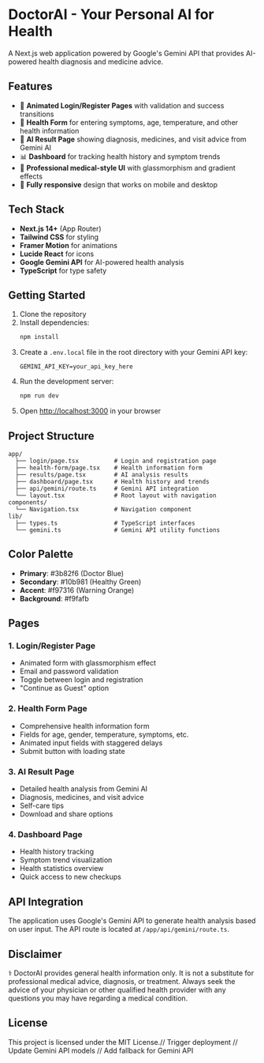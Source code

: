 # DoctorAI - Your Personal AI for Health

A Next.js web application powered by Google's Gemini API that provides AI-powered health diagnosis and medicine advice.

## Features

- 🎨 **Animated Login/Register Pages** with validation and success transitions
- 📝 **Health Form** for entering symptoms, age, temperature, and other health information
- 🤖 **AI Result Page** showing diagnosis, medicines, and visit advice from Gemini AI
- 📊 **Dashboard** for tracking health history and symptom trends
- 🎯 **Professional medical-style UI** with glassmorphism and gradient effects
- 📱 **Fully responsive** design that works on mobile and desktop

## Tech Stack

- **Next.js 14+** (App Router)
- **Tailwind CSS** for styling
- **Framer Motion** for animations
- **Lucide React** for icons
- **Google Gemini API** for AI-powered health analysis
- **TypeScript** for type safety

## Getting Started

1. Clone the repository
2. Install dependencies:
   ```bash
   npm install
   ```
3. Create a `.env.local` file in the root directory with your Gemini API key:
   ```
   GEMINI_API_KEY=your_api_key_here
   ```
4. Run the development server:
   ```bash
   npm run dev
   ```
5. Open [http://localhost:3000](http://localhost:3000) in your browser

## Project Structure

```
app/
  ├── login/page.tsx          # Login and registration page
  ├── health-form/page.tsx    # Health information form
  ├── results/page.tsx        # AI analysis results
  ├── dashboard/page.tsx      # Health history and trends
  ├── api/gemini/route.ts     # Gemini API integration
  └── layout.tsx              # Root layout with navigation
components/
  └── Navigation.tsx          # Navigation component
lib/
  ├── types.ts                # TypeScript interfaces
  └── gemini.ts               # Gemini API utility functions
```

## Color Palette

- **Primary**: #3b82f6 (Doctor Blue)
- **Secondary**: #10b981 (Healthy Green)
- **Accent**: #f97316 (Warning Orange)
- **Background**: #f9fafb

## Pages

### 1. Login/Register Page
- Animated form with glassmorphism effect
- Email and password validation
- Toggle between login and registration
- "Continue as Guest" option

### 2. Health Form Page
- Comprehensive health information form
- Fields for age, gender, temperature, symptoms, etc.
- Animated input fields with staggered delays
- Submit button with loading state

### 3. AI Result Page
- Detailed health analysis from Gemini AI
- Diagnosis, medicines, and visit advice
- Self-care tips
- Download and share options

### 4. Dashboard Page
- Health history tracking
- Symptom trend visualization
- Health statistics overview
- Quick access to new checkups

## API Integration

The application uses Google's Gemini API to generate health analysis based on user input. The API route is located at `/app/api/gemini/route.ts`.

## Disclaimer

⚕️ DoctorAI provides general health information only. It is not a substitute for professional medical advice, diagnosis, or treatment. Always seek the advice of your physician or other qualified health provider with any questions you may have regarding a medical condition.

## License

This project is licensed under the MIT License./ /   T r i g g e r   d e p l o y m e n t  
 / /   U p d a t e   G e m i n i   A P I   m o d e l s  
 / /   A d d   f a l l b a c k   f o r   G e m i n i   A P I  
 